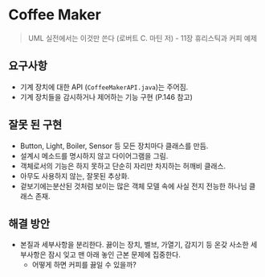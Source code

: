 # Coffee Maker

> UML 실전에서는 이것만 쓴다 (로버트 C. 마틴 저) - 11장 휴리스틱과 커피 예제

## 요구사항
- 기계 장치에 대한 API (`CoffeeMakerAPI.java`)는 주어짐.
- 기계 장치들을 감시하거나 제어하는 기능 구현 (P.146 참고)

## 잘못 된 구현
- Button, Light, Boiler, Sensor 등 모든 장치마다 클래스를 만듬.
- 설계시 메소드를 명시하지 않고 다이어그램을 그림.
- 객체로서의 기능은 하지 못하고 단순히 자리만 차지하는 허깨비 클래스.
- 아무도 사용하지 않는, 잘못된 추상화.
- 겉보기에는분산된 것처럼 보이는 많은 객체 모델 속에 사실 전지 전능한 하나님 클래스 존재.

## 해결 방안
- 본질과 세부사항을 분리한다. 끓이는 장치, 벨브, 가열기, 감지기 등 온갖 사소한 세부사항은 잠시 잊고 맨 아래 놓인 근본 문제에 집중한다.
    - 어떻게 하면 커피를 끓일 수 있을까?